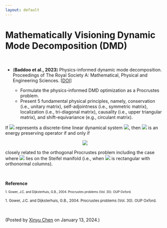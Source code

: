 ```yaml
---
layout: default
---
```


# Mathematically Visioning Dynamic Mode Decomposition (DMD)

<br>

- (**Baddoo et al., 2023**) Physics-informed dynamic mode decomposition. Proceedings of The Royal Society A: Mathematical, Physical and Engineering Sciences. [[DOI](https://doi.org/10.1098/rspa.2022.0576)]

  - Formulate the physics-informed DMD optimization as a Procrustes problem.
  - Present 5 fundamental physical principles, namely, conservation (i.e., unitary matrix), self-adjointness (i.e., symmetric matrix), localization (i.e., tri-diagonal matrix), causality (i.e., upper triangular matrix), and shift-equivariance (e.g., circulant matrix).

If <img style="display: inline;" src="https://latex.codecogs.com/svg.latex?\large&space;\boldsymbol{A}"/> represents a discrete-time linear dynamical system <img style="display: inline;" src="https://latex.codecogs.com/svg.latex?\large&space;\boldsymbol{x}_{t+1}=\boldsymbol{A}\boldsymbol{x}_{t}"/>, then <img style="display: inline;" src="https://latex.codecogs.com/svg.latex?\large&space;\boldsymbol{A}"/> is an energy preserving operator if and only if

<p align = "center"><img align="middle" src="https://latex.codecogs.com/svg.latex?\large&space;E(\boldsymbol{A}\boldsymbol{x})=\|\boldsymbol{A}\boldsymbol{x}\|_2^2=\|\boldsymbol{x}\|_2^2=E(\boldsymbol{x}),\,\forall \boldsymbol{x}\in\mathbb{R}^{n}"/></p>

closely related to the orthogonal Procrustes problem including the case where <img style="display: inline;" src="https://latex.codecogs.com/svg.latex?\large&space;\boldsymbol{A}"/> lies on the Steifel manifold (i.e., when <img style="display: inline;" src="https://latex.codecogs.com/svg.latex?\large&space;\boldsymbol{A}"/> is rectangular with orthonormal columns).

<br>

**Reference**

<p> <sub><sup>1. Gower, J.C. and Dijksterhuis, G.B., 2004. Procrustes problems (Vol. 30). OUP Oxford.</sup></sub> </p>

<p> <small>1. Gower, J.C. and Dijksterhuis, G.B., 2004. Procrustes problems (Vol. 30). OUP Oxford.</small> </p>


<br>

<p align="left">(Posted by <a href="https://xinychen.github.io/">Xinyu Chen</a> on January 13, 2024.)</p>
